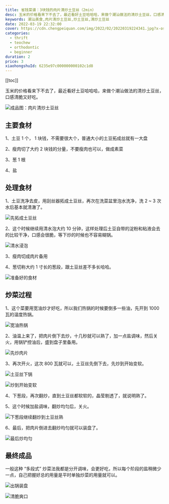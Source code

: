 ```yaml
---
title: 省钱菜谱：3块钱的肉片清炒土豆丝（2min）
desc: 玉米的价格看来下不去了，最近看好土豆哈哈哈，来做个潮汕做法的清炒土豆丝，口感清脆又好吃。
keywords: 潮汕美食,肉片清炒土豆丝,炒土豆丝,清炒土豆丝
date: 2022-03-19 22:32:00
cover: https://cdn.chengpeiquan.com/img/2022/02/20220319224341.jpg?x-oss-process=image/interlace,1
categories:
  - thrift
  - teochew
  - orthodontic
  - beginner
duration: 2
price: 3
xiaohongshuId: 6235e97c000000000102c1d8
---
```


[[toc]]

玉米的价格看来下不去了，最近看好土豆哈哈哈，来做个潮汕做法的清炒土豆丝，口感清脆又好吃。

![成品图：肉片清炒土豆丝](https://cdn.chengpeiquan.com/img/2022/03/20220319224726.jpg?x-oss-process=image/interlace,1)

## 主要食材

1、土豆 1 个， 1 块钱，不需要很大个，普通大小的土豆拓成丝就有一大盘

2、瘦肉切了大约 2 块钱的分量，不要瘦肉也可以，做成素菜

3、葱 1 根

4、盐

## 处理食材

1、土豆洗净去皮，用刮丝器拓成土豆丝，再次在洗菜盆里泡水洗净，洗 2 ~ 3 次水后基本就清澈了。

![先拓成土豆丝](https://cdn.chengpeiquan.com/img/2022/03/20220319224715.jpg?x-oss-process=image/interlace,1)

2、这个时候继续用清水泡大约 10 分钟，这样处理后土豆自带的淀粉和粘液会去的比较干净，口感会很脆，等下炒的时候也不容易糊锅。

![清水浸泡](https://cdn.chengpeiquan.com/img/2022/03/20220319224716.jpg?x-oss-process=image/interlace,1)

3、瘦肉切成肉片备用

4、葱切称大约 1 寸长的葱段，跟土豆丝差不多长哈哈。

![准备好的食材](https://cdn.chengpeiquan.com/img/2022/03/20220319224717.jpg?x-oss-process=image/interlace,1)

## 炒菜过程

1、这个菜要用宽油炒才好吃，所以我们热锅的时候要倒多一些油，先开到 1000 瓦的温度热锅。

![宽油热锅](https://cdn.chengpeiquan.com/img/2022/03/20220319224718.jpg?x-oss-process=image/interlace,1)

2、油温上来了，把肉片倒下去炒，十几秒就可以熟了，加一点盐调味，然后关火，用锅铲控油后，盛到盘子里备用。

![先炒肉片](https://cdn.chengpeiquan.com/img/2022/03/20220319224719.jpg?x-oss-process=image/interlace,1)

3、再次开火，这次 800 瓦就可以，土豆丝先倒下去，先炒到开始变软。

![土豆丝下锅](https://cdn.chengpeiquan.com/img/2022/03/20220319224721.jpg?x-oss-process=image/interlace,1)

![炒到开始变软](https://cdn.chengpeiquan.com/img/2022/03/20220319224722.jpg?x-oss-process=image/interlace,1)

4、下葱段，再次翻炒，直到土豆丝都软软的，晶莹剔透了，就说明熟了。

5、这个时候加盐调味，翻炒均匀后，关火。

![下葱段继续翻炒到土豆丝熟](https://cdn.chengpeiquan.com/img/2022/03/20220319224723.jpg?x-oss-process=image/interlace,1)

6、最后，把肉片倒进去翻炒均匀就可以装盘了。

![最后炒均匀](https://cdn.chengpeiquan.com/img/2022/03/20220319224724.jpg?x-oss-process=image/interlace,1)

## 最终成品

一般这种 “多段式” 炒菜法我都是分开调味，会更好吃，所以每个阶段的盐稍微少一点，自己把握好总的用量是平时单独炒菜的用量就可以。

![出锅装盘](https://cdn.chengpeiquan.com/img/2022/03/20220319224725.jpg?x-oss-process=image/interlace,1)

![清脆爽口](https://cdn.chengpeiquan.com/img/2022/03/20220319224727.jpg?x-oss-process=image/interlace,1)
